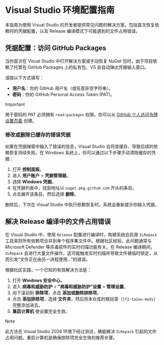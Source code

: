 # Visual Studio 环境配置指南

本指南为使用 Visual Studio 的开发者提供常见问题的解决方案，包括首次恢复依赖时的凭据配置，以及 Release 编译模式下可能遇到的文件占用错误。

## 凭据配置：访问 GitHub Packages

当你首次在 Visual Studio 中打开解决方案或手动恢复 NuGet 包时，由于项目依赖了托管在 GitHub Packages 上的私有包，VS 会自动弹出凭据输入窗口。

请按以下方式填写：

- **用户名**：你的 GitHub 用户名（或任意非空字符串）。
- **密码**：你的 GitHub Personal Access Token (PAT)。

> [!IMPORTANT]
> 用于密码的 PAT 必须拥有 `read:packages` 权限。你可以从 [GitHub 个人访问令牌设置页面](https://github.com/settings/tokens) 创建。

### 修改或删除已缓存的错误凭据

如果在凭据弹窗中输入了错误的信息，Visual Studio 会将其缓存，导致后续的依赖恢复持续失败。在 Windows 系统上，你可以通过以下步骤手动清除缓存的凭据：

1.  打开 **控制面板**。
2.  进入 **用户账户** > **凭据管理器**。
3.  选择 **Windows 凭据**。
4.  在凭据列表中，找到地址以 `nuget.pkg.github.com` 开头的条目。
5.  点击展开该条目，然后选择 **删除**。

删除后，下次在 Visual Studio 中执行依赖恢复时，系统会重新提示你输入凭据。

## 解决 Release 编译中的文件占用错误

在 Visual Studio 中，使用 `Release` 配置进行编译时，构建系统会启用 `ILRepack` 工具来将所有依赖项合并到单个程序集文件中。根据社区经验，此问题通常与 Microsoft Defender 等杀毒软件的实时扫描功能有关。在 Release 编译期间，`ILRepack` 会进行大量文件操作，这可能触发实时扫描并导致文件被临时锁定，从而引发“文件正在由另一进程使用...”的错误。

根据社区实践，一个已知的有效解决方法是：

1.  打开 **Windows 安全中心**。
2.  进入 **病毒和威胁防护** > **“病毒和威胁防护”设置** > **管理设置**。
3.  向下滚动到 **排除项**，点击 **添加或删除排除项**。
4.  点击 **添加排除项**，选择 **文件夹**，然后将本仓库的根目录（`lf2-taiwu-mods`）完整添加进去。
5.  **重启计算机** 使设置完全生效。

> [!NOTE]
> 此方法在 Visual Studio 2026 环境下经过测试，确能解决 `ILRepack` 引起的文件占用问题。重启计算机是确保排除项完全生效的推荐步骤。
